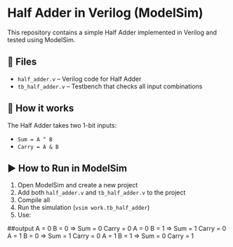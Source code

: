 # Half Adder in Verilog (ModelSim)

This repository contains a simple Half Adder implemented in Verilog and tested using ModelSim.

## 📄 Files
- `half_adder.v` – Verilog code for Half Adder
- `tb_half_adder.v` – Testbench that checks all input combinations

## 🔧 How it works
The Half Adder takes two 1-bit inputs:
- `Sum = A ^ B`
- `Carry = A & B`

## ▶️ How to Run in ModelSim
1. Open ModelSim and create a new project
2. Add both `half_adder.v` and `tb_half_adder.v` to the project
3. Compile all
4. Run the simulation (`vsim work.tb_half_adder`)
5. Use:

##output
A = 0 B = 0 => Sum = 0 Carry = 0
A = 0 B = 1 => Sum = 1 Carry = 0
A = 1 B = 0 => Sum = 1 Carry = 0
A = 1 B = 1 => Sum = 0 Carry = 1
